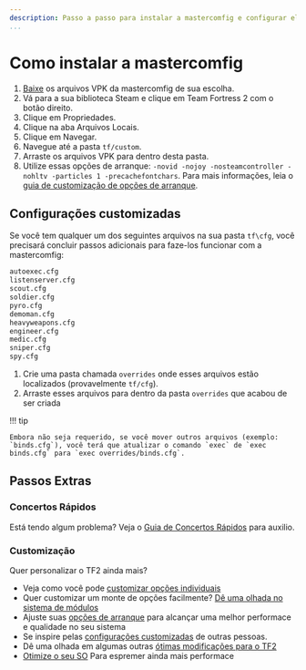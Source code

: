 ```yaml
---
description: Passo a passo para instalar a mastercomfig e configurar ela corretamente.
...
```


# Como instalar a mastercomfig

1. [Baixe](https://comfig.app/app) os arquivos VPK da mastercomfig de sua escolha.
2. Vá para a sua biblioteca Steam e clique em Team Fortress 2 com o botão direito.
3. Clique em Propriedades.
4. Clique na aba Arquivos Locais.
5. Clique em Navegar.
6. Navegue até a pasta `tf/custom`.
7. Arraste os arquivos VPK para dentro desta pasta.
8. Utilize essas opções de arranque: `-novid -nojoy -nosteamcontroller -nohltv -particles 1 -precachefontchars`. Para mais informações, leia o [guia de customização de opções de arranque](../customization/launch_options.md).

## Configurações customizadas

Se você tem qualquer um dos seguintes arquivos na sua pasta `tf\cfg`, você precisará concluir passos adicionais para faze-los funcionar com a mastercomfig:

```txt
autoexec.cfg
listenserver.cfg
scout.cfg
soldier.cfg
pyro.cfg
demoman.cfg
heavyweapons.cfg
engineer.cfg
medic.cfg
sniper.cfg
spy.cfg
```

1. Crie uma pasta chamada `overrides` onde esses arquivos estão localizados (provavelmente `tf/cfg`).
2. Arraste esses arquivos para dentro da pasta `overrides` que acabou de ser criada

!!! tip

    Embora não seja requerido, se você mover outros arquivos (exemplo: `binds.cfg`), você terá que atualizar o comando `exec` de `exec binds.cfg` para `exec overrides/binds.cfg`.

## Passos Extras

### Concertos Rápidos

Está tendo algum problema? Veja o [Guia de Concertos Rápidos](../next_steps/quick_fixes.md) para auxilio.

### Customização

Quer personalizar o TF2 ainda mais?

- Veja como você pode [customizar opções individuais](../customization/custom_configs.md)
- Quer customizar um monte de opções facilmente? [Dê uma olhada no sistema de módulos](../customization/modules.md)
- Ajuste suas [opções de arranque](../customization/launch_options.md) para alcançar uma melhor performace e qualidade no seu sistema
- Se inspire pelas [configurações customizadas](../customization/custom_config_list.md) de outras pessoas.
- Dê uma olhada em algumas outras [ótimas modificações para o TF2](../customization/see_also.md)
- [Otimize o seu SO](../os/index.md) Para espremer ainda mais performace
